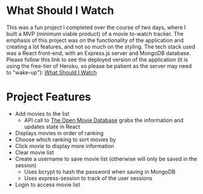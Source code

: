 # What Should I Watch

This was a fun project I completed over the course of two days, where I built a MVP (minimum viable product) of a movie to-watch tracker. The emphasis of this project was on the functionality of the application and creating a lot features, and not so much on the styling. The tech stack used was a React front-end, with an Express.js server and MongoDB database. Please follow this link to see the deployed version of the application (it is using the free-tier of Heroku, so please be patient as the server may need to "wake-up"): [What Should I Watch](http://whatshouldiwatch2018.herokuapp.com)

# Project Features

* Add movies to the list
    * API call to [The Open Movie Database](http://www.omdbapi.com/) grabs the information and updates state in React
* Displays movies in order of ranking
* Choose which ranking to sort movies by
* Click movie to display more information
* Clear movie list
* Create a username to save movie list (otherwise will only be saved in the session)
    * Uses bcrypt to hash the password when saving in MongoDB
    * Uses express-session to track of the user sessions
* Login to access movie list
